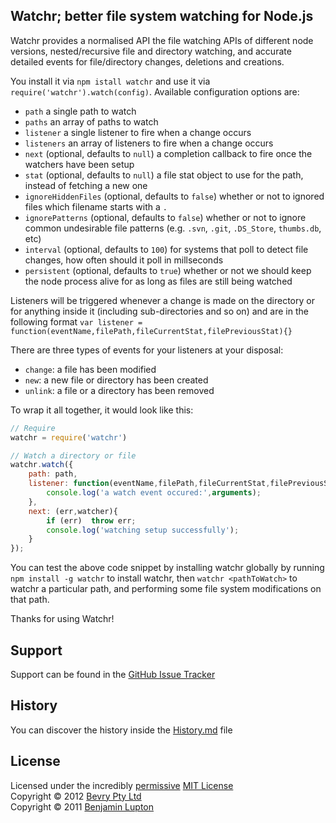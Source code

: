 ## Watchr; better file system watching for Node.js

Watchr provides a normalised API the file watching APIs of different node versions, nested/recursive file and directory watching, and accurate detailed events for file/directory changes, deletions and creations.

You install it via `npm istall watchr` and use it via `require('watchr').watch(config)`. Available configuration options are:

- `path` a single path to watch
- `paths` an array of paths to watch
- `listener` a single listener to fire when a change occurs
- `listeners` an array of listeners to fire when a change occurs
- `next` (optional, defaults to `null`) a completion callback to fire once the watchers have been setup
- `stat` (optional, defaults to `null`) a file stat object to use for the path, instead of fetching a new one
- `ignoreHiddenFiles` (optional, defaults to `false`) whether or not to ignored files which filename starts with a `.`
- `ignorePatterns` (optional, defaults to `false`) whether or not to ignore common undesirable file patterns (e.g. `.svn`, `.git`, `.DS_Store`, `thumbs.db`, etc)
- `interval` (optional, defaults to `100`) for systems that poll to detect file changes, how often should it poll in millseconds
- `persistent` (optional, defaults to `true`) whether or not we should keep the node process alive for as long as files are still being watched

Listeners will be triggered whenever a change is made on the directory or for anything inside it (including sub-directories and so on) and are in the following format `var listener = function(eventName,filePath,fileCurrentStat,filePreviousStat){}`

There are three types of events for your listeners at your disposal:

- `change`: a file has been modified
- `new`: a new file or directory has been created
- `unlink`: a file or a directory has been removed

To wrap it all together, it would look like this:

``` javascript
// Require
watchr = require('watchr')

// Watch a directory or file
watchr.watch({
	path: path,
	listener: function(eventName,filePath,fileCurrentStat,filePreviousStat){
		console.log('a watch event occured:',arguments);
	},
	next: (err,watcher){
		if (err)  throw err;
		console.log('watching setup successfully');
	}
});
```

You can test the above code snippet by installing watchr globally by running `npm install -g watchr` to install watchr, then `watchr <pathToWatch>` to watchr a particular path, and performing some file system modifications on that path.

Thanks for using Watchr!


## Support

Support can be found in the [GitHub Issue Tracker](https://github.com/bevry/watchr/issues)


## History

You can discover the history inside the [History.md](https://github.com/bevry/watchr/blob/master/History.md#files) file


## License

Licensed under the incredibly [permissive](http://en.wikipedia.org/wiki/Permissive_free_software_licence) [MIT License](http://creativecommons.org/licenses/MIT/)
<br/>Copyright &copy; 2012 [Bevry Pty Ltd](http://bevry.me)
<br/>Copyright &copy; 2011 [Benjamin Lupton](http://balupton.com)